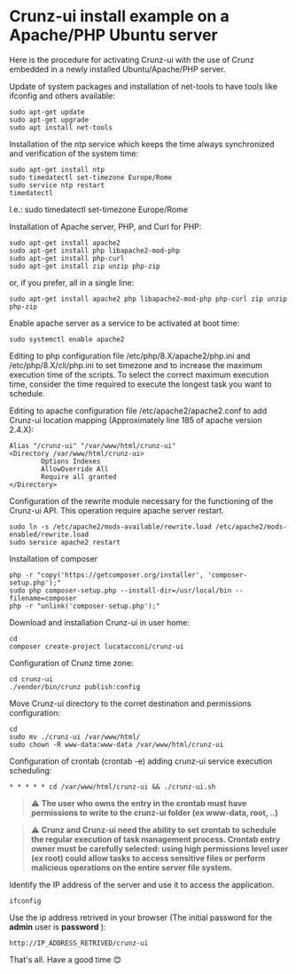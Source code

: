 # Crunz-ui install example on a Apache/PHP Ubuntu server

Here is the procedure for activating Crunz-ui with the use of Crunz embedded in a newly installed Ubuntu/Apache/PHP server.

Update of system packages and installation of net-tools to have tools like ifconfig and others available:

```
sudo apt-get update
sudo apt-get upgrade
sudo apt install net-tools
```

Installation of the ntp service which keeps the time always synchronized and verification of the system time:
```
sudo apt-get install ntp
sudo timedatectl set-timezone Europe/Rome
sudo service ntp restart
timedatectl
```
I.e.: sudo timedatectl set-timezone Europe/Rome

Installation of Apache server, PHP, and Curl for PHP:

```
sudo apt-get install apache2
sudo apt-get install php libapache2-mod-php
sudo apt-get install php-curl
sudo apt-get install zip unzip php-zip
```

or, if you prefer, all in a single line:

```
sudo apt-get install apache2 php libapache2-mod-php php-curl zip unzip php-zip
```

Enable apache server as a service to be activated at boot time:

```
sudo systemctl enable apache2
```

Editing to php configuration file /etc/php/8.X/apache2/php.ini and /etc/php/8.X/cli/php.ini to set timezone and to increase the maximum execution time of the scripts. To select the correct maximum execution time, consider the time required to execute the longest task you want to schedule.

Editing to apache configuration file /etc/apache2/apache2.conf to add Crunz-ui location mapping (Approximately line 185 of apache version 2.4.X):

```
Alias "/crunz-ui" "/var/www/html/crunz-ui"
<Directory /var/www/html/crunz-ui>
        Options Indexes
        AllowOverride All
        Require all granted
</Directory>
```

Configuration of the rewrite module necessary for the functioning of the Crunz-ui API. This operation require apache server restart.
```
sudo ln -s /etc/apache2/mods-available/rewrite.load /etc/apache2/mods-enabled/rewrite.load
sudo service apache2 restart
```

Installation of composer
```
php -r "copy('https://getcomposer.org/installer', 'composer-setup.php');"
sudo php composer-setup.php --install-dir=/usr/local/bin --filename=composer
php -r "unlink('composer-setup.php');"
```

Download and installation Crunz-ui in user home:
```
cd
composer create-project lucatacconi/crunz-ui
```

Configuration of Crunz time zone:
```
cd crunz-ui
./vendor/bin/crunz publish:config
```

Move Crunz-ui directory to the corret destination and permissions configuration:
```
cd
sudo mv ./crunz-ui /var/www/html/
sudo chown -R www-data:www-data /var/www/html/crunz-ui
```


Configuration of crontab (crontab -e) adding crunz-ui service execution scheduling:

```
* * * * * cd /var/www/html/crunz-ui && ./crunz-ui.sh
```

> :warning: **The user who owns the entry in the crontab must have permissions to write to the crunz-ui folder (ex www-data, root, ..)**

> :warning: **Crunz and Crunz-ui need the ability to set crontab to schedule the regular execution of task management process. Crontab entry owner must be carefully selected: using high permissions level user (ex root) could allow tasks to access sensitive files or perform malicious operations on the entire server file system.**


Identify the IP address of the server and use it to access the application.

```
ifconfig
```

Use the ip address retrived in your browser (The initial password for the **admin** user is **password** ):

```
http://IP_ADDRESS_RETRIVED/crunz-ui
```

That's all. Have a good time :blush:

